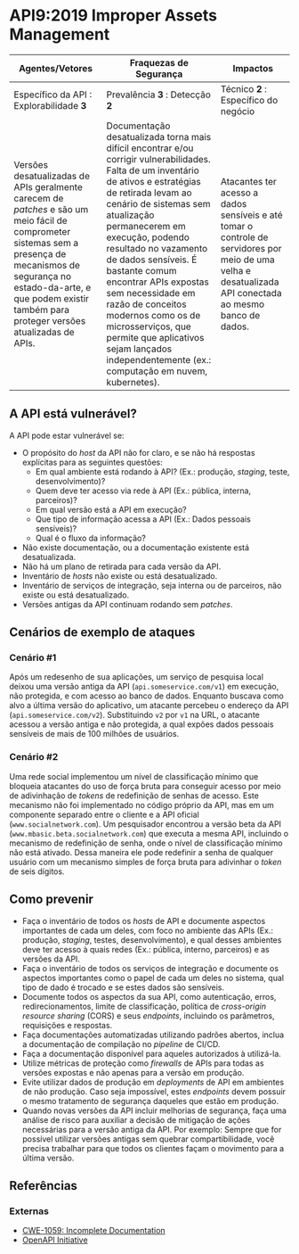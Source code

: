 API9:2019 Improper Assets Management
====================================

| Agentes/Vetores | Fraquezas de Segurança | Impactos |
| - | - | - |
| Específico da API : Explorabilidade **3** | Prevalência **3** : Detecção **2** | Técnico **2** : Específico do negócio |
| Versões desatualizadas de APIs geralmente carecem de *patches* e são um meio fácil de comprometer sistemas sem a presença de mecanismos de segurança no estado-da-arte, e que podem existir também para proteger versões atualizadas de APIs. | Documentação desatualizada torna mais difícil encontrar e/ou corrigir vulnerabilidades. Falta de um inventário de ativos e estratégias de retirada levam ao cenário de sistemas sem atualização permanecerem em execução, podendo resultado no vazamento de dados sensíveis. É bastante comum encontrar APIs expostas sem necessidade em razão de conceitos modernos como os de microsserviços, que permite que aplicativos sejam lançados independentemente (ex.: computação em nuvem, kubernetes). | Atacantes ter acesso a dados sensíveis e até tomar o controle de servidores por meio de uma velha e desatualizada API conectada ao mesmo banco de dados. |

## A API está vulnerável?

A API pode estar vulnerável se:

* O propósito do *host* da API não for claro, e se não há respostas explícitas para as seguintes questões:
  * Em qual ambiente está rodando à API? (Ex.: produção, *staging*, teste, desenvolvimento)?
  * Quem deve ter acesso via rede à API (Ex.: pública, interna, parceiros)?
  * Em qual versão está a API em execução?
  * Que tipo de informação acessa a API (Ex.: Dados pessoais sensíveis)?
  * Qual é o fluxo da informação?
* Não existe documentação, ou a documentação existente está desatualizada.
* Não há um plano de retirada para cada versão da API.
* Inventário de *hosts* não existe ou está desatualizado.
* Inventário de serviços de integração, seja interna ou de parceiros, não existe ou está desatualizado.
* Versões antigas da API continuam rodando sem *patches*.

## Cenários de exemplo de ataques

### Cenário #1

Após um redesenho de sua aplicações, um serviço de pesquisa local deixou uma versão antiga da API (`api.someservice.com/v1`) em execução, não protegida, e com acesso ao banco de dados. Enquanto buscava como alvo a última versão do aplicativo, um atacante percebeu o endereço da API (`api.someservice.com/v2`). Substituindo `v2` por  `v1` na URL, o atacante acessou a versão antiga e não protegida, a qual expões dados pessoais sensíveis de mais de 100 milhões de usuários.

### Cenário #2

Uma rede social implementou um nível de classificação mínimo que bloqueia atacantes do uso de força bruta para conseguir acesso por meio de adivinhação de *tokens* de redefinição de senhas de acesso. Este mecanismo não foi implementado no código próprio da API, mas em um componente separado entre o cliente e a API oficial (`www.socialnetwork.com`). Um pesquisador encontrou a versão beta da API (`www.mbasic.beta.socialnetwork.com`) que executa a mesma API, incluindo o mecanismo de redefinição de senha, onde o nível de classificação mínimo não está ativado. Dessa maneira ele pode redefinir a senha de qualquer usuário com um mecanismo simples de força bruta para adivinhar o *token* de seis dígitos.

## Como prevenir

* Faça o inventário de todos os *hosts* de API e documente aspectos importantes de cada um deles, com foco no ambiente das APIs (Ex.: produção, *staging*, testes, desenvolvimento), e qual desses ambientes deve ter acesso à quais redes (Ex.: pública, interno, parceiros) e as versões da API.
* Faça o inventário de todos os serviços de integração e documente os aspectos importantes como o papel de cada um deles no sistema, qual tipo de dado é trocado e se estes dados são sensíveis.
* Documente todos os aspectos da sua API, como autenticação, erros, redirecionamentos, limite de classificação, política de *cross-origin resource sharing* (CORS) e seus *endpoints*, incluindo os parâmetros, requisições e respostas.
* Faça documentações automatizadas utilizando padrões abertos, inclua a documentação de compilação no *pipeline* de CI/CD.
* Faça a documentação disponível para aqueles autorizados à utilizá-la.
* Utilize métricas de proteção como *firewalls* de APIs para todas as versões expostas e não apenas para a versão em produção.
* Evite utilizar dados de produção em *deployments* de API em ambientes de não produção. Caso seja impossível, estes *endpoints* devem possuir o mesmo tratamento de segurança daqueles que estão em produção.
* Quando novas versões da API incluir melhorias de segurança, faça uma análise de risco para auxiliar a decisão de mitigação de ações necessárias para a versão antiga da API. Por exemplo: Sempre que for possível utilizar versões antigas sem quebrar compartibilidade, você precisa trabalhar para que todos os clientes façam o movimento para a última versão.

## Referências

### Externas

* [CWE-1059: Incomplete Documentation][1]
* [OpenAPI Initiative][2]

[1]: https://cwe.mitre.org/data/definitions/1059.html
[2]: https://www.openapis.org/
